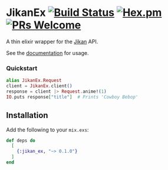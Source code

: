 # JikanEx [![Build Status](https://travis-ci.org/seanbreckenridge/jikan_ex.svg?branch=master)](https://travis-ci.org/seanbreckenridge/jikan_ex) [![Hex.pm](http://img.shields.io/hexpm/v/jikan_ex.svg?style=flat)](https://hex.pm/packages/jikan_ex) [![PRs Welcome](https://img.shields.io/badge/PRs-welcome-brightgreen.svg?style=flat-square)](http://makeapullrequest.com)

A thin elixir wrapper for the [Jikan](https://github.com/jikan-me/jikan) API.

See the [documentation](https://hexdocs.pm/jikan_ex) for usage.

### Quickstart

```elixir
alias JikanEx.Request
client = JikanEx.client()
response = client |> Request.anime!(1)
IO.puts response["title"]  # Prints 'Cowboy Bebop'
```

## Installation

Add the following to your `mix.exs`:

```elixir
def deps do
  [
    {:jikan_ex, "~> 0.1.0"}
  ]
end
```
